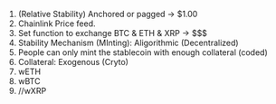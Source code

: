 1. (Relative Stability) Anchored or pagged -> $1.00
 1. Chainlink Price feed.
 2. Set function to exchange BTC & ETH & XRP -> $$$
2. Stability Mechanism (MInting): Aligorithmic (Decentralized)
 1. People can only mint the stablecoin with enough collateral (coded)
3. Collateral: Exogenous (Cryto)
 1. wETH
 2. wBTC
 3. //wXRP
